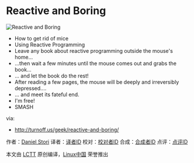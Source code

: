 Reactive and Boring
===============

![Reactive and Boring](http://turnoff.us/image/en/reactive-boring.png)

- How to get rid of mice
- Using Reactive Programming
- Leave any book about reactive programming outside the mouse's home...
- ...then wait a few minutes until the mouse comes out and grabs the book...
- ... and let the book do the rest!
- After reading a few pages, the mouse will be deeply and irreversibly depressed....
- ... and meet its fateful end.
- I'm free!
- SMASH



via:
- http://turnoff.us/geek/reactive-and-boring/

作者：[Daniel Stori][a]
译者：[译者ID](https://github.com/译者ID)
校对：[校对者ID](https://github.com/校对者ID)
合成：[合成者ID](https://github.com/合成者ID)
点评：[点评ID](https://github.com/点评者ID)

本文由 [LCTT](https://github.com/LCTT/TranslateProject) 原创编译，[Linux中国](https://linux.cn/) 荣誉推出

[a]:http://turnoff.us/about/
